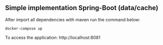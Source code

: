 ## Simple implementation Spring-Boot (data/cache)

After import all dependencies with maven run the command below:

````
docker-compose up
````

To access the application: http://localhost:8081

